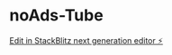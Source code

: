 # noAds-Tube

[Edit in StackBlitz next generation editor ⚡️](https://stackblitz.com/~/github.com/erpview/noAds-Tube)